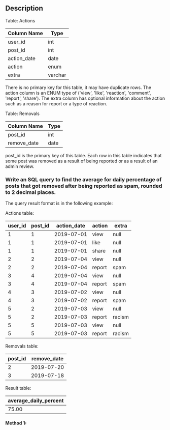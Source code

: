 ## Description

Table: Actions

| Column Name | Type    |
| ----------- | ------- |
| user_id     | int     |
| post_id     | int     |
| action_date | date    |
| action      | enum    |
| extra       | varchar |

There is no primary key for this table, it may have duplicate rows.
The action column is an ENUM type of ('view', 'like', 'reaction', 'comment', 'report', 'share').
The extra column has optional information about the action such as a reason for report or a type of reaction.

Table: Removals

| Column Name | Type |
| ----------- | ---- |
| post_id     | int  |
| remove_date | date |

post_id is the primary key of this table.
Each row in this table indicates that some post was removed as a result of being reported or as a result of an admin review.

### Write an SQL query to find the average for daily percentage of posts that got removed after being reported as spam, rounded to 2 decimal places.

The query result format is in the following example:

Actions table:

| user_id | post_id | action_date | action | extra  |
| ------- | ------- | ----------- | ------ | ------ |
| 1       | 1       | 2019-07-01  | view   | null   |
| 1       | 1       | 2019-07-01  | like   | null   |
| 1       | 1       | 2019-07-01  | share  | null   |
| 2       | 2       | 2019-07-04  | view   | null   |
| 2       | 2       | 2019-07-04  | report | spam   |
| 3       | 4       | 2019-07-04  | view   | null   |
| 3       | 4       | 2019-07-04  | report | spam   |
| 4       | 3       | 2019-07-02  | view   | null   |
| 4       | 3       | 2019-07-02  | report | spam   |
| 5       | 2       | 2019-07-03  | view   | null   |
| 5       | 2       | 2019-07-03  | report | racism |
| 5       | 5       | 2019-07-03  | view   | null   |
| 5       | 5       | 2019-07-03  | report | racism |

Removals table:

| post_id | remove_date |
| ------- | ----------- |
| 2       | 2019-07-20  |
| 3       | 2019-07-18  |

Result table:

| average_daily_percent |
| --------------------- |
| 75.00                 |

#### Method 1:

```sql

```
